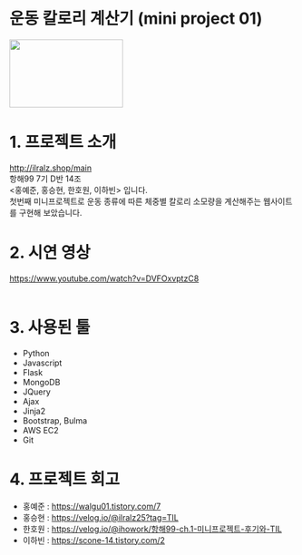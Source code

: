# 운동 칼로리 계산기 (mini project 01)<br/>
<img src="https://velog.velcdn.com/images/ihowork/post/c8bd56ba-7d0d-41be-a9ac-c9766b998d46/image.png" width="200px" height="120px"></img><br/>
# 1. 프로젝트 소개
http://ilralz.shop/main<br/>
항해99 7기 D반 14조<br/> <홍예준, 홍승현, 한호원, 이하빈> 입니다.<br/>
첫번째 미니프로젝트로 운동 종류에 따른 체중별 칼로리 소모량을 계산해주는 웹사이트를 구현해 보았습니다.

# 2. 시연 영상
https://www.youtube.com/watch?v=DVFOxvptzC8
<br/><br/>

# 3. 사용된 툴

* Python<br/>
* Javascript<br/>
* Flask <br/>
* MongoDB <br/>
* JQuery<br/>
* Ajax<br/>
* Jinja2<br/>
* Bootstrap, Bulma <br/>
* AWS EC2<br/>
* Git

# 4. 프로젝트 회고
* 홍예준 : https://walgu01.tistory.com/7
* 홍승현 : https://velog.io/@ilralz25?tag=TIL
* 한호원 : https://velog.io/@ihowork/항해99-ch.1-미니프로젝트-후기와-TIL
* 이하빈 : https://scone-14.tistory.com/2
